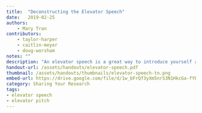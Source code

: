 ```yaml
---
title:  "Deconstructing the Elevator Speech"
date:   2019-02-25
authors: 
    - Mary Tran
contributors: 
    - taylor-harper
    - caitlin-meyer
    - doug-worsham
notes: ""
description: "An elevator speech is a great way to introduce yourself and your research to a wide range of audiences."
handout-url: /assets/handouts/elevator-speech.pdf
thumbnail: /assets/handouts/thumbnails/elevator-speech-tn.png
embed-url: https://drive.google.com/file/d/1w_bFrQf3yXm5nrS3N1HkcGa-fYBLpXuE/preview
category: Sharing Your Research
tags:
- elevator speech
- elevator pitch
---
```

